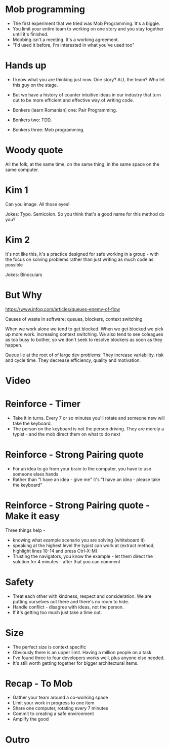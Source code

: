 # Mob programming

* The first experiment that we tried was Mob Programming. It's a biggie.
* You limit your entire team to working on one story and you stay together until it's finished.
* Mobbing isn't a meeting. It's a working agreement.
* "I'd used it before, I'm interested in what you've used too"

# Hands up

* I know what you are thinking just now. One story? ALL the team? Who let this guy on the stage.
* But we have a history of counter intuitive ideas in our industry that turn out to be more efficient and effective way of writing code.

* Bonkers (learn Romanian) one: Pair Programming.
* Bonkers two: TDD.
* Bonkers three: Mob programming.

# Woody quote

All the folk, at the same time, on the same thing, in the same space on the same computer.

# Kim 1

Can you image. All those eyes!

Jokes: Typo. Semicolon. So you think that's a good name for this method do you?

# Kim 2

It's not like this, it's a practice designed for safe working in a group - with the focus on solving problems rather than just writing as much code as possible

Jokes: Binoculars

# But Why

https://www.infoq.com/articles/queues-enemy-of-flow

Causes of waste in software: queues, blockers, context switching

When we work alone we tend to get blocked. When we get blocked we pick up more work. Increasing context switching. We also tend to see coleagues as too busy to bother, so we don't seek to resolve blockers as soon as they happen.

Queue lie at the root of of large dev problems: They increase variability, risk and cycle time. They decrease efficiency, quality and motivation.

# Video

# Reinforce - Timer

* Take it in turns. Every 7 or so minutes you'll rotate and someone new will take the keyboard.
* The person on the keyboard is not the person driving. They are merely a typist - and the mob direct them on what to do next

# Reinforce - Strong Pairing quote

* For an idea to go from your brain to the computer, you have to use someone elses hands
* Rather than "I have an idea - give me" it's "I have an idea - please take the keyboard"

# Reinforce - Strong Pairing quote - Make it easy

Three things help -
* knowing what example scenario you are solving (whiteboard it)
* speaking at the highest level the typist can work at (extract method, highlight lines 10-14 and press Ctrl-X-M)
* Trusting the navigators, you know the example - let them direct the solution for 4 minutes - after that you can comment

# Safety

* Treat each other with kindness, respect and consideration. We are putting ourselves out there and there's no room to hide.
* Handle conflict - disagree with ideas, not the person.
* If it's getting too much just take a time out.

# Size

* The perfect size is context specific
* Obviously there is an upper limit. Having a million people on a task.
* I've found three to four developers works well, plus anyone else needed.
* It's still worth getting together for bigger architectural items.

# Recap - To Mob

* Gather your team around a co-working space
* Limit your work in progress to one item
* Share one computer, rotating every 7 minutes
* Commit to creating a safe environment
* Amplify the good

# Outro
